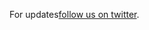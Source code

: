 <p class="next_actions">For updates<a href="http://twitter.com/mvcowboys/">follow us on twitter</a>.</p>
